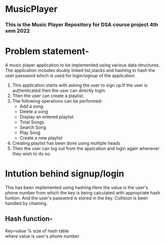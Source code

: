 # MusicPlayer
### This is the Music Player Repository for DSA course project 4th sem 2022

# Problem statement-
   A music player application to be implemented using various data structures. The application includes doubly linked list,stacks and hashing to hash the user password which is used for login/signup of the application.
   
1. This application starts with asking the user to sign up.If the user is authenticated then the user can directly login.
2. Then the user can create a playlist.
3. The following operations can be performed-
   - Add a song
   - Delete a song
   - Display an entered playlist
   - Total Songs
   - Search Song
   - Play Song
   - Create a new playlist
4. Creating playlist has been done using multiple heads
5. Then the user can log out from the appication and login again whenever they wish to do so.

# Intution behind signup/login
This has been implemented using hashing.Here the value is the user's phone number from which the key is being calculated with appropriate hash funtion.
 And the user's password is stored in the key. Collision is been handled by chaining.
## Hash function-
 Key=value % size of hash table<br/>
   where value is user's phone number
   



